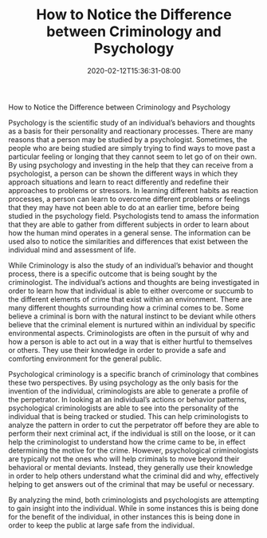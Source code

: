 ﻿---
title: "How to Notice the Difference between Criminology and Psychology"
date: 2020-02-12T15:36:31-08:00
description: "criminology Tips for Web Success"
featured_image: "/images/criminology.jpg"
tags: ["criminology"]
---

How to Notice the Difference between Criminology and Psychology

Psychology is the scientific study of an individual’s behaviors and thoughts as a basis for their personality and reactionary processes.  There are many reasons that a person may be studied by a psychologist.  Sometimes, the people who are being studied are simply trying to find ways to move past a particular feeling or longing that they cannot seem to let go of on their own.  By using psychology and investing in the help that they can receive from a psychologist, a person can be shown the different ways in which they approach situations and learn to react differently and redefine their approaches to problems or stressors.  In learning different habits as reaction processes, a person can learn to overcome different problems or feelings that they may have not been able to do at an earlier time, before being studied in the psychology field.  Psychologists tend to amass the information that they are able to gather from different subjects in order to learn about how the human mind operates in a general sense.  The information can be used also to notice the similarities and differences that exist between the individual mind and assessment of life.  

While Criminology is also the study of an individual’s behavior and thought process, there is a specific outcome that is being sought by the criminologist.  The individual’s actions and thoughts are being investigated in order to learn how that individual is able to either overcome or succumb to the different elements of crime that exist within an environment.  There are many different thoughts surrounding how a criminal comes to be.  Some believe a criminal is born with the natural instinct to be deviant while others believe that the criminal element is nurtured within an individual by specific environmental aspects.  Criminologists are often in the pursuit of why and how a person is able to act out in a way that is either hurtful to themselves or others.  They use their knowledge in order to provide a safe and comforting environment for the general public.

Psychological criminology is a specific branch of criminology that combines these two perspectives.  By using psychology as the only basis for the invention of the individual, criminologists are able to generate a profile of the perpetrator.  In looking at an individual’s actions or behavior patterns, psychological criminologists are able to see into the personality of the individual that is being tracked or studied.  This can help criminologists to analyze the pattern in order to cut the perpetrator off before they are able to perform their next criminal act, if the individual is still on the loose, or it can help the criminologist to understand how the crime came to be, in effect determining the motive for the crime.  However, psychological criminologists are typically not the ones who will help criminals to move beyond their behavioral or mental deviants.  Instead, they generally use their knowledge in order to help others understand what the criminal did and why, effectively helping to get answers out of the criminal that may be useful or necessary. 

By analyzing the mind, both criminologists and psychologists are attempting to gain insight into the individual.  While in some instances this is being done for the benefit of the individual, in other instances this is being done in order to keep the public at large safe from the individual.  


